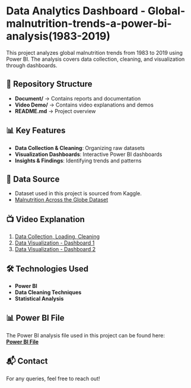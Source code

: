# Data Analytics Dashboard - Global-malnutrition-trends-a-power-bi-analysis(1983-2019)


This project analyzes global malnutrition trends from 1983 to 2019 using Power BI. The analysis covers data collection, cleaning, and visualization through dashboards.

## 📁 Repository Structure
- **Document/** → Contains reports and documentation
- **Video Demo/** → Contains video explanations and demos
- **README.md** → Project overview

## 📊 Key Features
- **Data Collection & Cleaning**: Organizing raw datasets
- **Visualization Dashboards**: Interactive Power BI dashboards
- **Insights & Findings**: Identifying trends and patterns
  
## 📌 Data Source
- Dataset used in this project is sourced from Kaggle.
- [Malnutrition Across the Globe Dataset](https://www.kaggle.com/datasets/ruchi798/malnutrition-across-the-globe?select=malnutrition-estimates.csv)


## 📺 Video Explanation
1. [Data Collection, Loading, Cleaning](https://drive.google.com/file/d/1_ytuDEtDo-d1ltDvYRVYkDJeNwgsn5Ly/view?usp=drive_link)
2. [Data Visualization - Dashboard 1](https://drive.google.com/file/d/1_ytuDEtDod1ltDvYRVYkDJeNwgsn5Ly/view?usp=sharing)
3. [Data Visualization - Dashboard 2](https://drive.google.com/file/d/1hdGuVx6ZLIoURua848dESjIT30_V448Z/view?usp=sharing)

## 🛠️ Technologies Used
- **Power BI**
- **Data Cleaning Techniques**
- **Statistical Analysis**

## 📊 Power BI File
The Power BI analysis file used in this project can be found here:  
**[Power BI File](./PowerBI/My_Project.pbix)**

## 📬 Contact
For any queries, feel free to reach out!
